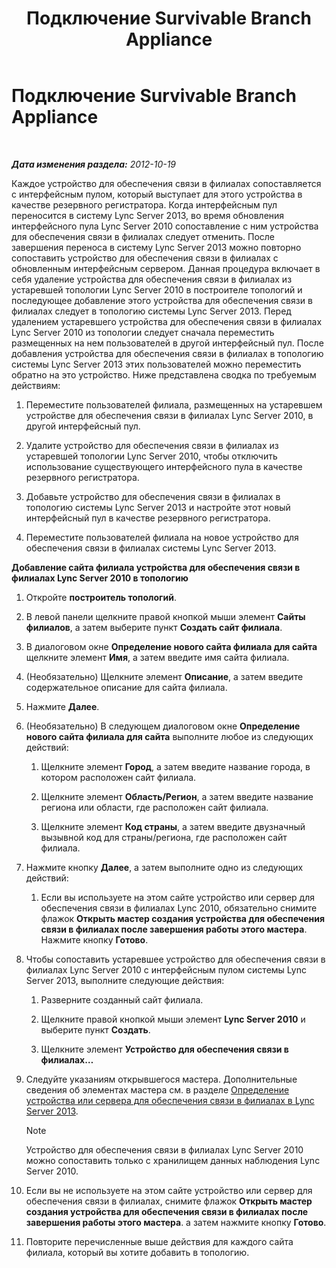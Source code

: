 ﻿---
title: Подключение Survivable Branch Appliance
TOCTitle: Подключение Survivable Branch Appliance
ms:assetid: fe3167e2-d1b1-4cd4-bf30-262e0e7d14e8
ms:mtpsurl: https://technet.microsoft.com/ru-ru/library/JJ721948(v=OCS.15)
ms:contentKeyID: 49888277
ms.date: 05/19/2016
mtps_version: v=OCS.15
ms.translationtype: HT
---

# Подключение Survivable Branch Appliance

 

_**Дата изменения раздела:** 2012-10-19_

Каждое устройство для обеспечения связи в филиалах сопоставляется с интерфейсным пулом, который выступает для этого устройства в качестве резервного регистратора. Когда интерфейсным пул переносится в систему Lync Server 2013, во время обновления интерфейсного пула Lync Server 2010 сопоставление с ним устройства для обеспечения связи в филиалах следует отменить. После завершения переноса в систему Lync Server 2013 можно повторно сопоставить устройство для обеспечения связи в филиалах с обновленным интерфейсным сервером. Данная процедура включает в себя удаление устройства для обеспечения связи в филиалах из устаревшей топологии Lync Server 2010 в построителе топологий и последующее добавление этого устройства для обеспечения связи в филиалах следует в топологию системы Lync Server 2013. Перед удалением устаревшего устройства для обеспечения связи в филиалах Lync Server 2010 из топологии следует сначала переместить размещенных на нем пользователей в другой интерфейсный пул. После добавления устройства для обеспечения связи в филиалах в топологию системы Lync Server 2013 этих пользователей можно переместить обратно на это устройство. Ниже представлена сводка по требуемым действиям:

1.  Переместите пользователей филиала, размещенных на устаревшем устройстве для обеспечения связи в филиалах Lync Server 2010, в другой интерфейсный пул.

2.  Удалите устройство для обеспечения связи в филиалах из устаревшей топологии Lync Server 2010, чтобы отключить использование существующего интерфейсного пула в качестве резервного регистратора.

3.  Добавьте устройство для обеспечения связи в филиалах в топологию системы Lync Server 2013 и настройте этот новый интерфейсный пул в качестве резервного регистратора.

4.  Переместите пользователей филиала на новое устройство для обеспечения связи в филиалах системы Lync Server 2013.

**Добавление сайта филиала устройства для обеспечения связи в филиалах Lync Server 2010 в топологию**

1.  Откройте **построитель топологий**.

2.  В левой панели щелкните правой кнопкой мыши элемент **Сайты филиалов**, а затем выберите пункт **Создать сайт филиала**.

3.  В диалоговом окне **Определение нового сайта филиала для сайта** щелкните элемент **Имя**, а затем введите имя сайта филиала.

4.  (Необязательно) Щелкните элемент **Описание**, а затем введите содержательное описание для сайта филиала.

5.  Нажмите **Далее**.

6.  (Необязательно) В следующем диалоговом окне **Определение нового сайта филиала для сайта** выполните любое из следующих действий:
    
    1.  Щелкните элемент **Город**, а затем введите название города, в котором расположен сайт филиала.
    
    2.  Щелкните элемент **Область/Регион**, а затем введите название региона или области, где расположен сайт филиала.
    
    3.  Щелкните элемент **Код страны**, а затем введите двузначный вызывной код для страны/региона, где расположен сайт филиала.

7.  Нажмите кнопку **Далее**, а затем выполните одно из следующих действий:
    
    1.  Если вы используете на этом сайте устройство или сервер для обеспечения связи в филиалах Lync 2010, обязательно снимите флажок **Открыть мастер создания устройства для обеспечения связи в филиалах после завершения работы этого мастера**. Нажмите кнопку **Готово**.

8.  Чтобы сопоставить устаревшее устройство для обеспечения связи в филиалах Lync Server 2010 с интерфейсным пулом системы Lync Server 2013, выполните следующие действия:
    
    1.  Разверните созданный сайт филиала.
    
    2.  Щелкните правой кнопкой мыши элемент **Lync Server 2010** и выберите пункт **Создать**.
    
    3.  Щелкните элемент **Устройство для обеспечения связи в филиалах…**

9.  Следуйте указаниям открывшегося мастера. Дополнительные сведения об элементах мастера см. в разделе [Определение устройства или сервера для обеспечения связи в филиалах в Lync Server 2013](lync-server-2013-define-a-survivable-branch-appliance-or-server.md).
    
    > [!note]  
    > Устройство для обеспечения связи в филиалах Lync Server 2010 можно сопоставить только с хранилищем данных наблюдения Lync Server 2010.

10. Если вы не используете на этом сайте устройство или сервер для обеспечения связи в филиалах, снимите флажок **Открыть мастер создания устройства для обеспечения связи в филиалах после завершения работы этого мастера**. а затем нажмите кнопку **Готово**.

11. Повторите перечисленные выше действия для каждого сайта филиала, который вы хотите добавить в топологию.

